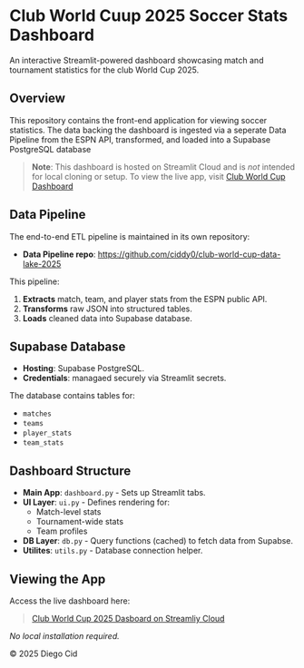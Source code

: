 # Club World Cuup 2025 Soccer Stats Dashboard

An interactive Streamlit-powered dashboard showcasing match and tournament statistics for the club World Cup 2025.

## Overview

This repository contains the front-end application for viewing soccer statistics. The data backing the dashboard is ingested via a seperate Data Pipeline from the ESPN API, transformed, and loaded into a Supabase PostgreSQL database

> **Note**: This dashboard is hosted on Streamlit Cloud and is *not* intended for local cloning or setup. To view the live app, visit [Club World Cup Dashboard](https://cwc-dashboard.streamlit.app/)

## Data Pipeline
The end-to-end ETL pipeline is maintained in its own repository:
- **Data Pipeline repo**: https://github.com/ciddy0/club-world-cup-data-lake-2025

This pipeline:
1. **Extracts** match, team, and player stats from the ESPN public API.
2. **Transforms** raw JSON into structured tables.
3. **Loads** cleaned data into Supabase database.

## Supabase Database

- **Hosting**: Supabase PostgreSQL.
- **Credentials**: managaed securely via Streamlit secrets.

The database contains tables for:
- ```matches```
- ```teams```
- ```player_stats```
- ```team_stats```

## Dashboard Structure

- **Main App**: ```dashboard.py``` - Sets up Streamlit tabs.
- **UI Layer**: ```ui.py``` - Defines rendering for:
  - Match-level stats
  - Tournament-wide stats
  - Team profiles
- **DB Layer**: ```db.py``` - Query functions (cached) to fetch data from Supabse.
- **Utilites**: ```utils.py``` - Database connection helper.

## Viewing the App

Access the live dashboard here:
> [Club World Cup 2025 Dasboard on Streamliy Cloud](https://cwc-dashboard.streamlit.app/)

*No local installation required.*

© 2025 Diego Cid
